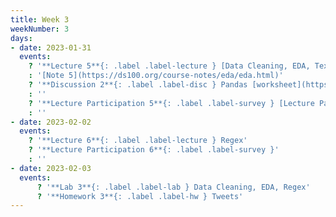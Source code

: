 ```yaml
---
title: Week 3
weekNumber: 3
days:
- date: 2023-01-31
  events:
    ? '**Lecture 5**{: .label .label-lecture } [Data Cleaning, EDA, Text Wrangling](lecture/lec05)'
    : '[Note 5](https://ds100.org/course-notes/eda/eda.html)'
    ? '**Discussion 2**{: .label .label-disc } Pandas [worksheet](https://drive.google.com/file/d/1Qwt0hEslRsoEqQA8Q1mOlD88dYd08a0I/view?usp=sharing), [worksheet notebook](https://data100.datahub.berkeley.edu/hub/user-redirect/git-pull?repo=https%3A%2F%2Fgithub.com%2FDS-100%2Fsp23&branch=main&urlpath=lab%2Ftree%2Fsp23%2Fdisc%2Fdisc02%2Fdisc02-worksheet-blank.ipynb), [groupwork notebook](https://data100.datahub.berkeley.edu/hub/user-redirect/git-pull?repo=https%3A%2F%2Fgithub.com%2FDS-100%2Fsp23&branch=main&urlpath=lab%2Ftree%2Fsp23%2Fdisc%2Fdisc02%2Fdisc02_groupwork.ipynb)' 
    : ''
    ? '**Lecture Participation 5**{: .label .label-survey } [Lecture Participation 5](https://app.sli.do/event/sRwrKzrWTnME44oYjwiSkc/embed/polls/db6368be-5624-4300-bfd5-69dbb08fdaad)'
    : ''
- date: 2023-02-02
  events:
    ? '**Lecture 6**{: .label .label-lecture } Regex'
    ? '**Lecture Participation 6**{: .label .label-survey }'
    : ''
- date: 2023-02-03
  events:
      ? '**Lab 3**{: .label .label-lab } Data Cleaning, EDA, Regex'
      ? '**Homework 3**{: .label .label-hw } Tweets'
---
```

